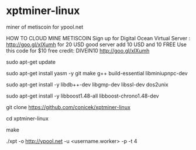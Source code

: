 xptminer-linux
==============

miner of metiscoin for ypool.net

HOW TO CLOUD MINE METISCOIN
Sign up for Digital Ocean 
Virtual Server : http://goo.gl/xIXumh
for 20 USD good server 
add 10 USD and 10 FREE
Use this code for $10 free credit: DIVEIN10
http://goo.gl/xIXumh  

sudo apt-get update

sudo apt-get install yasm -y git make g++ build-essential libminiupnpc-dev

sudo apt-get install -y libdb++-dev libgmp-dev libssl-dev dos2unix

sudo apt-get install -y libboost1.48-all libboost-chrono1.48-dev 

git clone https://github.com/conicek/xptminer-linux

cd xptminer-linux

make

./xpt -o http://ypool.net -u <username.worker> -p <password> -t 4
